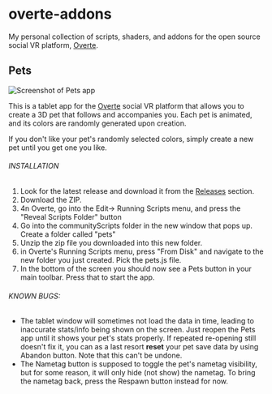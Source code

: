 # overte-addons
My personal collection of scripts, shaders, and addons for the open source social VR platform, [Overte](https://overte.org/).

## Pets
![Screenshot of Pets app](https://puu.sh/Jlyaj/56759d0851.png)

This is a tablet app for the [Overte](https://overte.org/) social VR platform that allows you to create a 3D pet that follows and accompanies you. Each pet is animated, and its colors are randomly generated upon creation.

If you don't like your pet's randomly selected colors, simply create a new pet until you get one you like.

###### INSTALLATION
1) Look for the latest release and download it from the [Releases](https://github.com/theanine3D/overte-addons/releases) section.
2) Download the ZIP.
3) 4n Overte, go into the Edit-> Running Scripts menu, and press the "Reveal Scripts Folder" button
4) Go into the communityScripts folder in the new window that pops up. Create a folder called "pets"
5) Unzip the zip file you downloaded into this new folder.
6) in Overte's Running Scripts menu, press "From Disk" and navigate to the new folder you just created. Pick the pets.js file.
7) In the bottom of the screen you should now see a Pets button in your main toolbar. Press that to start the app.

###### KNOWN BUGS:
- The tablet window will sometimes not load the data in time, leading to inaccurate stats/info being shown on the screen. Just reopen the Pets app until it shows your pet's stats properly. If repeated re-opening still doesn't fix it, you can as a last resort **reset** your pet save data by using Abandon button. Note that this can't be undone.
- The Nametag button is supposed to toggle the pet's nametag visibility, but for some reason, it will only hide (not show) the nametag. To bring the nametag back, press the Respawn button instead for now.
